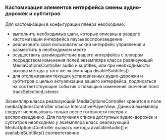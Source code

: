 ### Кастомизация элементов интерфейса смены аудио-дорожек и субтитров
   
Для кастомизации в конфигурации плеера необходимо: 

- выполнить необходимые шаги, которые описаны в разделе кастомизации интерфейса паузы/воспроизведение
- реализовать свой пользовательский интерфейс управления и разместить в необходимом месте
- осуществить взаимодействие вашего интерфейса с плеером посредством изменения полей экземпляра класса реализующий
 MediaOptionsController audio и subtitles, или при необходимости вызова метода у того же экземпляра disableSubtitles()
- для отслеживания текущих установленных аудио-дорожки и субтитров с целью актуализации вашего интерфейса, подписаться на 
 соответствующие события с помощью изменения значения поля trackSelectionListener. 

Экземпляр класса реализующий MediaOptionsController хранится в поле mediaOptionsController класса InteractivePlayerView.
Данный экземпляр следует использовать только после готовности плеера к воспроизведению.
Для получения списка доступных аудио-дорожек и субтитров необходимо у экземпляра класс реализующий
MediaOptionsController вызвать методы availableAudio() и availableSubtitles() соответственно
